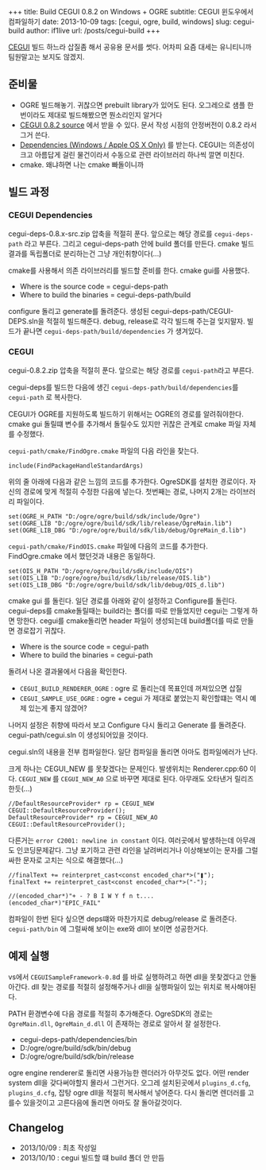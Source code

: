 +++
title: Build CEGUI 0.8.2 on Windows + OGRE
subtitle: CEGUI 윈도우에서 컴파일하기
date: 2013-10-09
tags: [cegui, ogre, build, windows]
slug: cegui-build
author: if1live
url: /posts/cegui-build
+++


[CEGUI](http://cegui.org.uk/) 빌드 하느라 삽질좀 해서 공유용 문서를
썻다. 어차피 요즘 대세는 유니티니까 팀원말고는 보지도 않겠지.

준비물
------

-   OGRE 빌드해놓기. 귀찮으면 prebuilt library가 있어도 된다. 오그레으로
    샘플 한번이라도 제대로 빌드해봤으면 뭔소리인지 알거다
-   [CEGUI 0.8.2 source](http://cegui.org.uk/download) 에서 받을
    수 있다. 문서 작성 시점의 안정버전이 0.8.2 라서 그거 쓴다.
-   [Dependencies (Windows / Apple OS
    X Only)](http://cegui.org.uk/download) 를 받는다. CEGUI는 의존성이
    크고 아름답게 걸린 물건이라서 수동으로 관련 라이브러리 하나씩
    깔면 미친다.
-   cmake. 왜냐하면 나는 cmake 빠돌이니까

빌드 과정
---------

### CEGUI Dependencies

cegui-deps-0.8.x-src.zip 압축을 적절히 푼다. 앞으로는 해당 경로를
`cegui-deps-path` 라고 부른다. 그리고 cegui-deps-path 안에 build
폴더를 만든다. cmake 빌드 결과를 독립폴더로 분리하는건 그냥
개인취향이다(...)

cmake를 사용해서 의존 라이브러리를 빌드할 준비를 한다. cmake gui를
사용했다.

-   Where is the source code = cegui-deps-path
-   Where to build the binaries = cegui-deps-path/build

configure 돌리고 generate를 돌려준다. 생성된
cegui-deps-path/CEGUI-DEPS.sln을 적절히 빌드해준다. debug, release로
각각 빌드해 주는걸 잊지말자. 빌드가 끝나면
`cegui-deps-path/build/dependencies` 가 생겨있다.

### CEGUI

cegui-0.8.2.zip 압축을 적절히 푼다. 앞으로는 해당 경로를 `cegui-path`라고 부른다.

cegui-deps를 빌드한 다음에 생긴 `cegui-deps-path/build/dependencies`를 `cegui-path` 로 복사한다.

CEGUI가 OGRE를 지원하도록 빌드하기 위해서는 OGRE의 경로를 알려줘야한다.
cmake gui 돌릴떄 변수를 추가해서 돌릴수도 있지만 귀찮은 관계로 cmake
파일 자체를 수정했다.

`cegui-path/cmake/FindOgre.cmake` 파일의 다음 라인을 찾는다.

```
include(FindPackageHandleStandardArgs)
```

위의 줄 아래에 다음과 같은 느낌의 코드를 추가한다. OgreSDK를 설치한
경로이다. 자신의 경로에 맞게 적절히 수정한 다음에 넣는다. 첫번째는 경로,
나머지 2개는 라이브러리 파일이다.

```
set(OGRE_H_PATH "D:/ogre/ogre/build/sdk/include/Ogre")
set(OGRE_LIB "D:/ogre/ogre/build/sdk/lib/release/OgreMain.lib")
set(OGRE_LIB_DBG "D:/ogre/ogre/build/sdk/lib/debug/OgreMain_d.lib")
```

`cegui-path/cmake/FindOIS.cmake` 파일에 다음의 코드를 추가한다.
FindOgre.cmake 에서 했던것과 내용은 동일하다.

```
set(OIS_H_PATH "D:/ogre/ogre/build/sdk/include/OIS")
set(OIS_LIB "D:/ogre/ogre/build/sdk/lib/release/OIS.lib")
set(OIS_LIB_DBG "D:/ogre/ogre/build/sdk/lib/debug/OIS_d.lib")
```

cmake gui 를 돌린다. 일단 경로를 아래와 같이 설정하고 Configure를
돌린다. cegui-deps를 cmake돌릴때는 build라는 폴더를 따로 만들었지만
cegui는 그렇게 하면 망한다. cegui를 cmake돌리면 header 파일이 생성되는데
build폴더를 따로 만들면 경로잡기 귀찮다.

-   Where is the source code = cegui-path
-   Where to build the binaries = cegui-path

돌려서 나온 결과물에서 다음을 확인한다.

-   `CEGUI_BUILD_RENDERER_OGRE` : ogre 로 돌리는데 목표인데 꺼져있으면
    삽질
-   `CEGUI_SAMPLE_USE_OGRE` : ogre + cegui 가 제대로 붙었는지
    확인할떄는 역시 예제 있는게 좋지 않겠어?

나머지 설정은 취향에 따라서 보고 Configure 다시 돌리고 Generate 를
돌려준다. cegui-path/cegui.sln 이 생성되어있을 것이다.

cegui.sln의 내용을 전부 컴파일한다. 일단 컴파일을 돌리면 아마도
컴파일에러가 난다.

크게 하나는 CEGUI_NEW 를 못찾겠다는 문제인다. 발생위치는
Renderer.cpp:60 이다. `CEGUI_NEW` 를 `CEGUI_NEW_A0` 으로 바꾸면
제대로 된다. 아무래도 오타낸거 릴리즈한듯(...)

```
//DefaultResourceProvider* rp = CEGUI_NEW CEGUI::DefaultResourceProvider();
DefaultResourceProvider* rp = CEGUI_NEW_AO CEGUI::DefaultResourceProvider();
```

다른거는 `error C2001: newline in constant` 이다. 여러곳에서
발생하는데 아무래도 인코딩문제같다. 그냥 포기하고 관련 라인을
날려버리거나 이상해보이는 문자를 그럴싸한 문자로 고치는 식으로
해결했다(...)

```
//finalText += reinterpret_cast<const encoded_char*>("❚");
finalText += reinterpret_cast<const encoded_char*>("-");

//(encoded_char*)"+ - ? B I W Y f n t....
(encoded_char*)"EPIC_FAIL"
```

컴파일이 한번 된다 싶으면 deps떄와 마찬가지로 debug/release 로 돌려준다.
`cegui-path/bin` 에 그럴싸해 보이는 exe와 dll이 보이면 성공한거다.

예제 실행
---------

vs에서 `CEGUISampleFramework-0.8`d 를 바로 실행하려고 하면 dll을
못찾겠다고 안돌아간다. dll 찾는 경로를 적절히 설정해주거나 dll을
실행파일이 있는 위치로 복사해야된다.

PATH 환경변수에 다음 경로를 적절히 추가해준다. OgreSDK의 경로는
`OgreMain.dll`, `OgreMain_d.dll` 이 존재하는 경로로 알아서 잘 설정한다.

-   cegui-deps-path/dependencies/bin
-   D:/ogre/ogre/build/sdk/bin/debug
-   D:/ogre/ogre/build/sdk/bin/release

ogre engine renderer로 돌리면 사용가능한 렌더러가 아무것도 없다. 어떤
render system dll을 갖다써야할지 몰라서 그런거다. 오그레 설치된곳에서
`plugins_d.cfg`, `plugins_d.cfg`, 잡탕 ogre dll을 적절히 복사해서
넣어준다. 다시 돌리면 렌더러를 고를수 있을것이고 고른다음에 돌리면
아마도 잘 돌아갈것이다.

Changelog
---------

-   2013/10/09 : 최초 작성일
-   2013/10/10 : cegui 빌드할 떄 build 폴더 안 만듬
